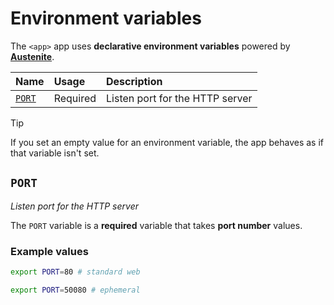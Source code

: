 # Environment variables

The `<app>` app uses **declarative environment variables** powered by
**[Austenite]**.

[austenite]: https://github.com/ezzatron/austenite

| Name            | Usage    | Description                     |
| :-------------- | :------- | :------------------------------ |
| [`PORT`](#PORT) | Required | Listen port for the HTTP server |

> [!TIP]
> If you set an empty value for an environment variable, the app behaves as if
> that variable isn't set.

## `PORT`

_Listen port for the HTTP server_

The `PORT` variable is a **required** variable
that takes **port number** values.

### Example values

```sh
export PORT=80 # standard web
```

```sh
export PORT=50080 # ephemeral
```
